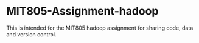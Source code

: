 # MIT805-Assignment-hadoop
This is intended for the MIT805 hadoop assignment for sharing code, data and version control. 
